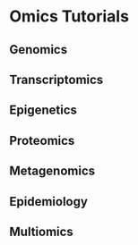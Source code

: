 # Omics Tutorials

## Genomics

## Transcriptomics

## Epigenetics

## Proteomics

## Metagenomics

## Epidemiology

## Multiomics
